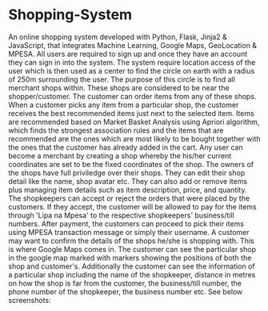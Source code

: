 # Shopping-System
An online shopping system developed with Python, Flask, Jinja2 &amp; JavaScript, that integrates Machine Learning, Google Maps, GeoLocation &amp; MPESA.
All users are required to sign up and once they have an account they can sign in into the system.
The system require location access of the user which is then used as a center to find the circle on earth with a radius of 250m surrounding the user.
The purpose of this circle is to find all merchant shops within. These shops are considered to be near the shopper/customer. The customer can order items from any of these shops. When a customer picks any item  from a particular shop, the customer receives the best recommended items just next to the selected item. Items are recommended based on Market Basket Analysis using Apriori algorithm, which finds the strongest association rules and the items that are recommended are the ones which are most likely to be bought together with the ones that the customer has already added in the cart.
Any user can become a merchant by creating a shop whereby the his/her current coordinates are set to be the fixed coordinates of the shop. The owners of the shops have full priviledge over their shops. They can edit their shop detail like the name, shop avatar etc. They can also add or remove items plus managing item details such as item description, price, and quantity.
The shopkeepers can accept or reject the orders that were placed by the customers. If they accept, the customer will be allowed to pay for the items through 'Lipa na Mpesa' to the respective shopkeepers' business/till numbers. After payment, the customers can proceed to pick their items using MPESA transaction message or simply their username.
A customer may want to confirm the details of the shops he/she is shopping with. This is where Google Maps comes in. The customer can see the particular shop in the google map marked with markers showing the positions of both the shop and customer's. Additionally the customer can see the information of a particular shop including the name of the shopkeeper, distance in metres on how the shop is far from the customer, the business/till number, the phone number of the shopkeeper, the business number etc.
See below screenshots:
